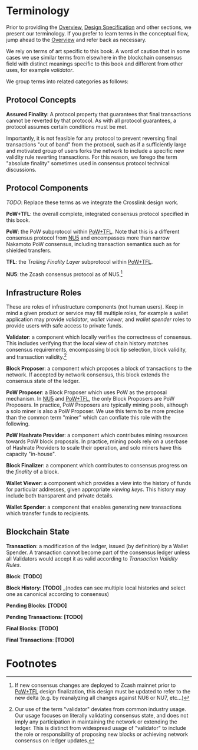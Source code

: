 # Terminology

Prior to providing the [Overview](./overview.md), [Design Specification](./design-specification.md) and other sections, we present our terminology. If you prefer to learn terms in the conceptual flow, jump ahead to the [Overview](./overview.md) and refer back as necessary.

We rely on terms of art specific to this book. A word of caution that in some cases we use similar terms from elsewhere in the blockchain consensus field with distinct meanings specific to this book and different from other uses, for example *validator*.

We group terms into related categories as follows:

## Protocol Concepts

<span id="definition-assured-finality"></span>**Assured Finality**: A protocol property that guarantees that final transactions cannot be reverted by that protocol. As with all protocol guarantees, a protocol assumes certain conditions must be met.

Importantly, it is not feasible for any protocol to prevent reversing final transactions "out of band" from the protocol, such as if a sufficiently large and motivated group of users forks the network to include a specific new validity rule reverting transactions. For this reason, we forego the term "absolute finality" sometimes used in consensus protocol technical discussions.

## Protocol Components

*TODO*: Replace these terms as we integrate the Crosslink design work.

<span id="definition-pow-tfl"></span>**PoW+TFL**: the overall complete, integrated consensus protocol specified in this book.

<span id="definition-pow"></span>**PoW**: the PoW subprotocol within [PoW+TFL](#definition-pow-tfl). Note that this is a different consensus protocol from [NU5](#definition-nu5) and encompasses more than narrow Nakamoto PoW consensus, including transaction semantics such as for shielded transfers.

<span id="definition-tfl"></span>**TFL**: the *Trailing Finality Layer* subprotocol within [PoW+TFL](#definition-pow-tfl).

<span id="definition-nu5"></span>**NU5**: the Zcash consensus protocol as of NU5.[^new-mainnet-precursors]

## Infrastructure Roles

These are roles of infrastructure components (not human users). Keep in mind a given product or service may fill multiple roles, for example a wallet application may provide *validator*, *wallet viewer*, and *wallet spender* roles to provide users with safe access to private funds.


<span id="definition-validator"></span>**Validator**: a component which locally verifies the correctness of consensus. This includes verifying that the local view of chain history matches consensus requirements, encompassing block tip selection, block validity, and transaction validity.[^validator-distinction]

<span id="definition-block-proposer"></span>**Block Proposer**: a component which proposes a block of transactions to the network. If accepted by network consensus, this block extends the consensus state of the ledger.

<span id="definition-pow-proposer"></span>**PoW Proposer**: a Block Proposer which uses PoW as the proposal mechanism. In [NU5](#definition-nu5) and [PoW+TFL](#definition-pow-tfl), the only Block Proposers are PoW Proposers. In practice, PoW Proposers are typically mining pools, although a solo miner is also a PoW Proposer. We use this term to be more precise than the common term "miner" which can conflate this role with the following.

<span id="definition-pow-hashrate-provider"></span>**PoW Hashrate Provider**: a component which contributes mining resources towards PoW block proposals. In practice, mining pools rely on a userbase of Hashrate Providers to scale their operation, and solo miners have this capacity "in-house".

<span id="definition-block-finalizer"></span>**Block Finalizer**: a component which contributes to consensus progress on the *finality* of a block.

<span id="definition-wallet-viewer"></span>**Wallet Viewer**: a component which provides a view into the history of funds for particular addresses, given appropriate *viewing keys*. This history may include both transparent and private details.

<span id="definition-wallet-spender"></span>**Wallet Spender**: a component that enables generating new transactions which transfer funds to recipients.

## Blockchain State


<span id="definition-transaction"></span>**Transaction**: a modification of the ledger, issued (by definition) by a Wallet Spender. A transaction cannot become part of the consensus ledger unless all Validators would accept it as valid according to *Transaction Validity Rules*.

<span id="definition-block"></span>**Block**: **\[TODO\]**

<span id="definition-block-history"></span>**Block History**: **\[TODO\]** _(nodes can see multiple local histories and select one as canonical according to consensus)

<span id="definition-pending-blocks"></span>**Pending Blocks**: **\[TODO\]**

<span id="definition-pending-transactions"></span>**Pending Transactions**: **\[TODO\]**

<span id="definition-final-blocks"></span>**Final Blocks**: **\[TODO\]**

<span id="definition-final-transactions"></span>**Final Transactions**: **\[TODO\]**

# Footnotes

[^new-mainnet-precursors]: If new consensus changes are deployed to Zcash mainnet prior to [PoW+TFL](#definition-pow-tfl) design finalization, this design must be updated to refer to the new delta (e.g. by reanalyzing all changes against NU6 or NU7, etc…)

[^validator-distinction]: Our use of the term "validator" deviates from common industry usage. Our usage focuses on literally validating consensus state, and does not imply any participation in maintaining the network or extending the ledger. This is distinct from widespread usage of "validator" to include the role or responsibility of proposing new blocks or achieving network consensus on ledger updates.
